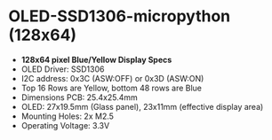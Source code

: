 # OLED-SSD1306-micropython (128x64)

- **128x64 pixel Blue/Yellow Display Specs**
- OLED Driver: SSD1306
- I2C address: 0x3C (ASW:OFF) or 0x3D (ASW:ON)
- Top 16 Rows are Yellow, bottom 48 rows are Blue
- Dimensions PCB: 25.4x25.4mm
- OLED: 27x19.5mm (Glass panel), 23x11mm (effective display area)
- Mounting Holes: 2x M2.5
- Operating Voltage: 3.3V




